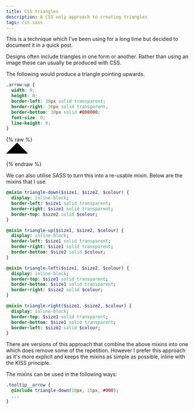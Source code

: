 ```yaml
---
title: CSS triangles
description: A CSS only approach to creating triangles
tags: css sass
---
```


This is a technique which I've been using for a long time but decided to document it in a quick post.

Designs often include triangles in one form or another. Rather than using an image these can usually be produced with 
CSS.

The following would produce a triangle pointing upwards.

```css
.arrow-up {
  width: 0;
  height: 0;
  border-left: 30px solid transparent;
  border-right: 30px solid transparent;
  border-bottom: 30px solid #000000;
  font-size: 0;
  line-height: 0;
}
```

{% raw %}
<span style="
    border-left: 30px solid transparent;
    border-right: 30px solid transparent;
    border-bottom: 30px solid #000000;
    height: 0;
    width: 0;
    font-size: 0;
    line-height: 0;
    display: block;
    margin-bottom: 20px;
"></span>
{% endraw %}

We can also utilise SASS to turn this into a re-usable mixin. Below are the mixins that I use.

```sass
@mixin triangle-down($size1, $size2, $colour) {
  display: inline-block;
  border-left: $size1 solid transparent;
  border-right: $size1 solid transparent;
  border-top: $size2 solid $colour;
}

@mixin triangle-up($size1, $size2, $colour) {
  display: inline-block;
  border-left: $size1 solid transparent;
  border-right: $size1 solid transparent;
  border-bottom: $size2 solid $colour;
}

@mixin triangle-left($size1, $size2, $colour) {
  display: inline-block;
  border-top: $size1 solid transparent;
  border-bottom: $size1 solid transparent;
  border-right: $size2 solid $colour;
}

@mixin triangle-right($size1, $size2, $colour) {
  display: inline-block;
  border-top: $size1 solid transparent;
  border-bottom: $size1 solid transparent;
  border-left: $size2 solid $colour;
}
```

There are versions of this approach that combine the above mixins into one which does remove some of the repetition.
However I prefer this approach as it's more explicit and keeps the mixins as simple as possible, inline with the KISS
principle.

The mixins can be used in the following ways:

```sass
.tooltip__arrow {
  @include triangle-down(10px, 15px, #000);
  ...
}
```